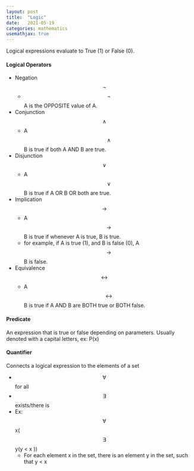```yaml
---
layout: post
title:  "Logic"
date:   2021-05-19
categories: mathematics
usemathjax: true
---
```


Logical expressions evaluate to True (1) or False (0).

#### Logical Operators
* Negation $$\neg$$
    * $$\neg$$A is the OPPOSITE value of A.
* Conjunction $$\wedge$$
    * A$$\wedge$$B is true if both A AND B are true.
* Disjunction $$\vee$$
    * A$$\vee$$B is true if A OR B OR both are true.
* Implication $$\rightarrow$$
    * A$$\rightarrow$$B is true if whenever A is true, B is true.
    * for example, if A is true (1), and B is false (0), A$$\rightarrow$$B is false.
* Equivalence $$\leftrightarrow$$
    * A$$\leftrightarrow$$B is true if A AND B are BOTH true or BOTH false.

#### Predicate
An expression that is true or false depending on parameters. Usually denoted with a capital letters, ex: P(x)

#### Quantifier
Connects a logical expression to the elements of a set
* $$\forall$$ for all
* $$\exists$$ exists/there is
* Ex: $$\forall$$x($$\exists$$y(y < x ))
    * For each element x in the set, there is an element y in the set, such that y < x